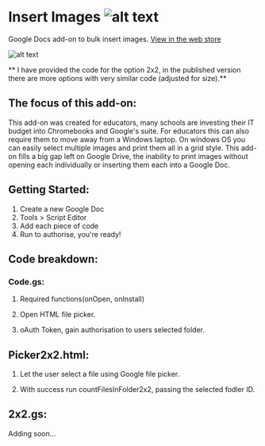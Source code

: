 # Insert Images ![alt text](https://drive.google.com/open?id=0B3OLYS6IeIR6QmNrSl9sYzdqMXM "Insert Images")
Google Docs add-on to bulk insert images.
[View in the web store](https://chrome.google.com/webstore/detail/insert-images/cfilpjidehppbipndahohkaaahjemfoc?utm_source=permalink)

![alt text](https://drive.google.com/open?id=0B3OLYS6IeIR6MFc5QTZVMWxBUTQ "Insert Images")

** I have provided the code for the option 2x2, in the published version there are more options with very similar code (adjusted for size).**

## The focus of this add-on:
This add-on was created for educators, many schools are investing their IT budget into Chromebooks and Google's suite. For educators this can also require them to move away from a Windows laptop. On windows OS you can easily select multiple images and print them all in a grid style. This add-on fills a big gap left on Google Drive, the inability to print images without opening each individually or inserting them each into a Google Doc.

## Getting Started:
1. Create a new Google Doc
2. Tools > Script Editor
3. Add each piece of code
4. Run to authorise, you're ready!

## Code breakdown:

### Code.gs:
1. Required functions(onOpen, onInstall)

2. Open HTML file picker.

3. oAuth Token, gain authorisation to users selected folder.

## Picker2x2.html:
1. Let the user select a file using Google file picker.

2. With success run countFilesInFolder2x2, passing the selected fodler ID.

## 2x2.gs:
Adding soon...
